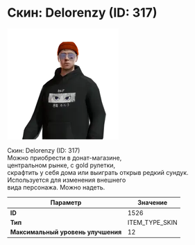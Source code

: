 # Скин: Delorenzy (ID: 317)

![Item Image](../img/1526.webp?raw=true)

Скин: Delorenzy (ID: 317)<br>Можно приобрести в донат-магазине,<br>центральном рынке, с gold рулетки,<br>скрафтить у себя дома или выиграть открыв редкий сундук.<br>Используется для изменения внешнего<br>вида персонажа. Можно надеть.


| Параметр | Значение |
|----------|----------|
| **ID** | 1526 |
| **Тип** | ITEM_TYPE_SKIN |
| **Максимальный уровень улучшения** | 12 |

